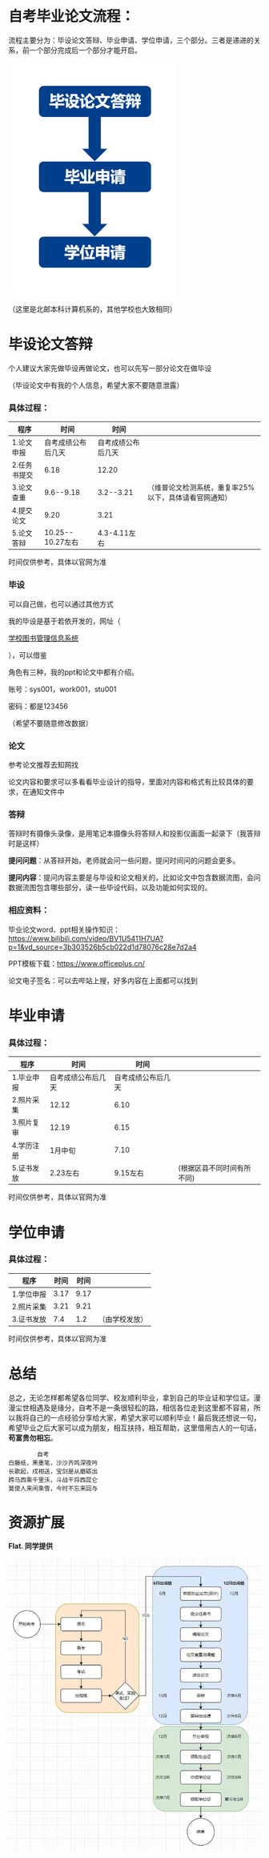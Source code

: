 # 自考毕业论文流程：

流程主要分为：毕设论文答辩、毕业申请、学位申请，三个部分。三者是递进的关系，前一个部分完成后一个部分才能开启。

![image-20231208152313877](images/ReadMe/image-20231208152313877.png)

（这里是北邮本科计算机系的，其他学校也大致相同）

# 毕设论文答辩

个人建议大家先做毕设再做论文，也可以先写一部分论文在做毕设

（毕设论文中有我的个人信息，希望大家不要随意泄露）

### 具体过程：

| 程序         | 时间               | 时间               |                                                       |
| ------------ | ------------------ | ------------------ | ----------------------------------------------------- |
| 1.论文申报   | 自考成绩公布后几天 | 自考成绩公布后几天 |                                                       |
| 2.任务书提交 | 6.18               | 12.20              |                                                       |
| 3.论文查重   | 9.6--9.18          | 3.2--3.21          | （维普论文检测系统，重复率25%以下，具体请看官网通知） |
| 4.提交论文   | 9.20               | 3.21               |                                                       |
| 5.论文答辩   | 10.25-- 10.27左右  | 4.3-4.11左右       |                                                       |

时间仅供参考，具体以官网为准

### 毕设

可以自己做，也可以通过其他方式

我的毕设是基于若依开发的，网址（

[学校图书管理信息系统](http://82.157.236.93/login)

），可以借鉴

角色有三种，我的ppt和论文中都有介绍。

账号：sys001，work001，stu001

密码：都是123456

（希望不要随意修改数据）

### 论文

参考论文推荐去知网找

论文内容和要求可以多看看毕业设计的指导，里面对内容和格式有比较具体的要求，在通知文件中

### 答辩

答辩时有摄像头录像，是用笔记本摄像头将答辩人和投影仪画面一起录下（我答辩时是这样）

**提问问题**：从答辩开始，老师就会问一些问题，提问时间问的问题会更多。

**提问内容**：提问内容主要是与毕设和论文相关的，比如论文中包含数据流图，会问数据流图包含哪些部分，读一些毕设代码，以及功能如何实现的。

### 相应资料：

毕业论文word、ppt相关操作知识：https://www.bilibili.com/video/BV1U5411H7UA?p=1&vd_source=3b303526b5cb022d1d78076c28e7d2a4

PPT模板下载：https://www.officeplus.cn/

论文电子签名：可以去哔站上搜，好多内容在上面都可以找到



# 毕业申请 

### 具体过程：

| 程序       | 时间               | 时间               |                            |
| ---------- | ------------------ | ------------------ | -------------------------- |
| 1.毕业申报 | 自考成绩公布后几天 | 自考成绩公布后几天 |                            |
| 2.照片采集 | 12.12              | 6.10               |                            |
| 3.照片复审 | 12.19              | 6.15               |                            |
| 4.学历注册 | 1月中旬            | 7.10               |                            |
| 5.证书发放 | 2.23左右           | 9.15左右           | (根据区县不同时间有所不同) |

时间仅供参考，具体以官网为准

# 学位申请

### 具体过程：

| 程序       | 时间 | 时间 |                |
| ---------- | ---- | ---- | -------------- |
| 1.学位申报 | 3.17 | 9.17 |                |
| 2.照片采集 | 3.21 | 9.21 |                |
| 3.证书发放 | 7.4  | 1.2  | （由学校发放） |


时间仅供参考，具体以官网为准

# 总结

总之，无论怎样都希望各位同学、校友顺利毕业，拿到自己的毕业证和学位证。漫漫尘世相遇及是缘分，自考不是一条很轻松的路，相信各位走到这里都不容易，所以我将自己的一点经验分享给大家，希望大家可以顺利毕业！最后我还想说一句，希望毕业之后大家可以成为朋友，相互扶持，相互帮助，这里借用古人的一句话，**苟富贵勿相忘**。



```
		自考
白藤纸，黑墨笔，沙沙齐鸣深夜吟
长歌起，戍相送，宝剑是从磨砺出
跨马西乘千里沃，斗战干将西昆仑
莫使人来闲乘雪，今时不忘来回与
```

# 资源扩展

**Flat. 同学提供**

![image-20231213154947757](images/ReadMe/image-20231213154947757.png)
